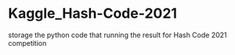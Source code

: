 # Kaggle_Hash-Code-2021
storage the python code that running the result for Hash Code 2021 competition
